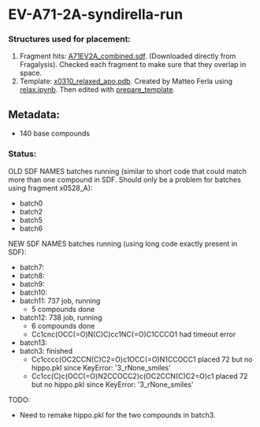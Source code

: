 # EV-A71-2A-syndirella-run

### Structures used for placement:
1. Fragment hits: [A71EV2A_combined.sdf](fragments/A71EV2A_combined.sdf). (Downloaded directly from Fragalysis). Checked each fragment to make sure that they overlap in space. 
2. Template: [x0310_relaxed_apo.pdb](fragments/x0310_relaxed_apo.pdb). Created by Matteo Ferla using [relax.ipynb](https://github.com/matteoferla/EV-A71-2A-elaborations/blob/main/iteration-2/code/relax.ipynb). 
Then edited with [prepare_template](notebooks/prepare_template.ipynb).

## Metadata:
- 140 base compounds

### Status:
OLD SDF NAMES batches running (similar to short code that could match more than one compound in SDF. Should only be a problem for batches using fragment x0528_A):
- batch0
- batch2
- batch5
- batch6

NEW SDF NAMES batches running (using long code exactly present in SDF):
- batch7:
- batch8:
- batch9: 
- batch10:
- batch11: 737 job, running
  - 5 compounds done
- batch12: 738 job, running
  - 6 compounds done
  - Cc1cnc(OCC(=O)N(C)C)cc1NC(=O)C1CCCO1 had timeout error
- batch13:
- batch3: finished
  - Cc1cccc(OC2CCN(C)C2=O)c1OCC(=O)N1CCOCC1 placed 72 but no hippo.pkl since KeyError: '3_rNone_smiles'
  - Cc1cc(C)c(OCC(=O)N2CCOCC2)c(OC2CCN(C)C2=O)c1 placed 72 but no hippo.pkl since KeyError: '3_rNone_smiles'

TODO: 
- Need to remake hippo.pkl for the two compounds in batch3.
 

